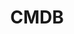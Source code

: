 ---
title: CMDB
description: Configuration Management Database
image: img/cmdb.jpeg

# Badge style
style:
    background: "#2a9d8f"
    color: "#fff"
---
